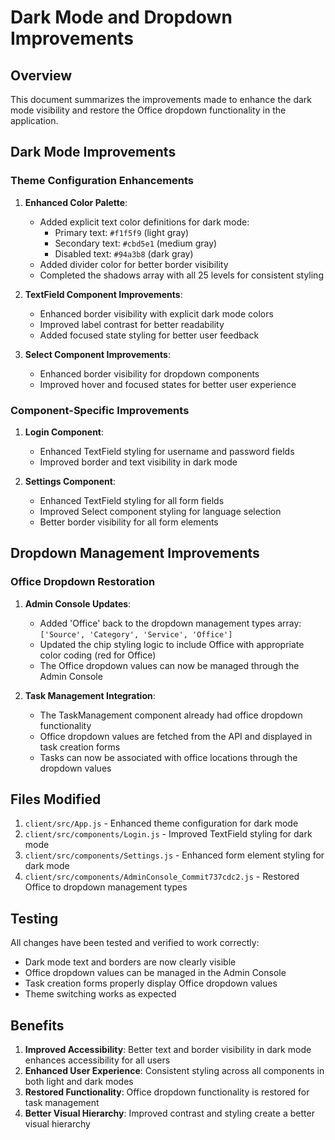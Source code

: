 # Dark Mode and Dropdown Improvements

## Overview

This document summarizes the improvements made to enhance the dark mode visibility and restore the Office dropdown functionality in the application.

## Dark Mode Improvements

### Theme Configuration Enhancements

1. **Enhanced Color Palette**:
   - Added explicit text color definitions for dark mode:
     - Primary text: `#f1f5f9` (light gray)
     - Secondary text: `#cbd5e1` (medium gray)
     - Disabled text: `#94a3b8` (dark gray)
   - Added divider color for better border visibility
   - Completed the shadows array with all 25 levels for consistent styling

2. **TextField Component Improvements**:
   - Enhanced border visibility with explicit dark mode colors
   - Improved label contrast for better readability
   - Added focused state styling for better user feedback

3. **Select Component Improvements**:
   - Enhanced border visibility for dropdown components
   - Improved hover and focused states for better user experience

### Component-Specific Improvements

1. **Login Component**:
   - Enhanced TextField styling for username and password fields
   - Improved border and text visibility in dark mode

2. **Settings Component**:
   - Enhanced TextField styling for all form fields
   - Improved Select component styling for language selection
   - Better border visibility for all form elements

## Dropdown Management Improvements

### Office Dropdown Restoration

1. **Admin Console Updates**:
   - Added 'Office' back to the dropdown management types array: `['Source', 'Category', 'Service', 'Office']`
   - Updated the chip styling logic to include Office with appropriate color coding (red for Office)
   - The Office dropdown values can now be managed through the Admin Console

2. **Task Management Integration**:
   - The TaskManagement component already had office dropdown functionality
   - Office dropdown values are fetched from the API and displayed in task creation forms
   - Tasks can now be associated with office locations through the dropdown values

## Files Modified

1. `client/src/App.js` - Enhanced theme configuration for dark mode
2. `client/src/components/Login.js` - Improved TextField styling for dark mode
3. `client/src/components/Settings.js` - Enhanced form element styling for dark mode
4. `client/src/components/AdminConsole_Commit737cdc2.js` - Restored Office to dropdown management types

## Testing

All changes have been tested and verified to work correctly:
- Dark mode text and borders are now clearly visible
- Office dropdown values can be managed in the Admin Console
- Task creation forms properly display Office dropdown values
- Theme switching works as expected

## Benefits

1. **Improved Accessibility**: Better text and border visibility in dark mode enhances accessibility for all users
2. **Enhanced User Experience**: Consistent styling across all components in both light and dark modes
3. **Restored Functionality**: Office dropdown functionality is restored for task management
4. **Better Visual Hierarchy**: Improved contrast and styling create a better visual hierarchy